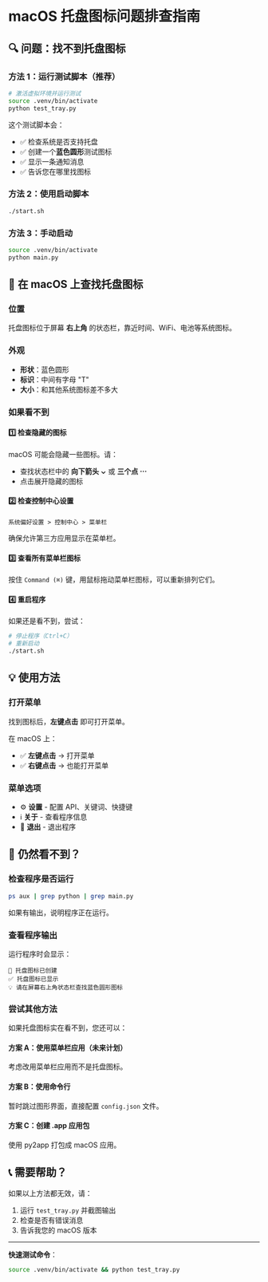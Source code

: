 # macOS 托盘图标问题排查指南

## 🔍 问题：找不到托盘图标

### 方法 1：运行测试脚本（推荐）

```bash
# 激活虚拟环境并运行测试
source .venv/bin/activate
python test_tray.py
```

这个测试脚本会：
- ✅ 检查系统是否支持托盘
- ✅ 创建一个**蓝色圆形**测试图标
- ✅ 显示一条通知消息
- ✅ 告诉您在哪里找图标

### 方法 2：使用启动脚本

```bash
./start.sh
```

### 方法 3：手动启动

```bash
source .venv/bin/activate
python main.py
```

## 📍 在 macOS 上查找托盘图标

### 位置
托盘图标位于屏幕 **右上角** 的状态栏，靠近时间、WiFi、电池等系统图标。

### 外观
- **形状**：蓝色圆形
- **标识**：中间有字母 "T"
- **大小**：和其他系统图标差不多大

### 如果看不到

#### 1️⃣ 检查隐藏的图标
macOS 可能会隐藏一些图标。请：
- 查找状态栏中的 **向下箭头 ⌄** 或 **三个点 ⋯**
- 点击展开隐藏的图标

#### 2️⃣ 检查控制中心设置
```
系统偏好设置 > 控制中心 > 菜单栏
```
确保允许第三方应用显示在菜单栏。

#### 3️⃣ 查看所有菜单栏图标
按住 `Command (⌘)` 键，用鼠标拖动菜单栏图标，可以重新排列它们。

#### 4️⃣ 重启程序
如果还是看不到，尝试：
```bash
# 停止程序（Ctrl+C）
# 重新启动
./start.sh
```

## 💡 使用方法

### 打开菜单
找到图标后，**左键点击** 即可打开菜单。

在 macOS 上：
- ✅ **左键点击** → 打开菜单
- ✅ **右键点击** → 也能打开菜单

### 菜单选项
- ⚙️ **设置** - 配置 API、关键词、快捷键
- ℹ️ **关于** - 查看程序信息
- 🚪 **退出** - 退出程序

## 🐛 仍然看不到？

### 检查程序是否运行
```bash
ps aux | grep python | grep main.py
```

如果有输出，说明程序正在运行。

### 查看程序输出
运行程序时会显示：
```
🎨 托盘图标已创建
✅ 托盘图标已显示
💡 请在屏幕右上角状态栏查找蓝色圆形图标
```

### 尝试其他方法

如果托盘图标实在看不到，您还可以：

#### 方案 A：使用菜单栏应用（未来计划）
考虑改用菜单栏应用而不是托盘图标。

#### 方案 B：使用命令行
暂时跳过图形界面，直接配置 `config.json` 文件。

#### 方案 C：创建 .app 应用包
使用 py2app 打包成 macOS 应用。

## 📞 需要帮助？

如果以上方法都无效，请：
1. 运行 `test_tray.py` 并截图输出
2. 检查是否有错误消息
3. 告诉我您的 macOS 版本

---

**快速测试命令**：
```bash
source .venv/bin/activate && python test_tray.py
```
